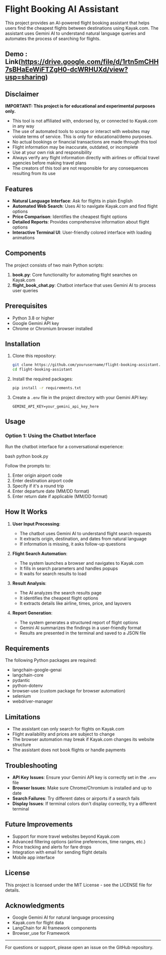 
# Flight Booking AI Assistant

This project provides an AI-powered flight booking assistant that helps users find the cheapest flights between destinations using Kayak.com. The assistant uses Gemini AI to understand natural language queries and automates the process of searching for flights.

## Demo : Link(https://drive.google.com/file/d/1rtn5mCHH7sBHaEeWiFTZgH0-dcWRHUXd/view?usp=sharing)

## Disclaimer

**IMPORTANT: This project is for educational and experimental purposes only.**

- This tool is not affiliated with, endorsed by, or connected to Kayak.com in any way
- The use of automated tools to scrape or interact with websites may violate terms of service. This is only for educational/demo purposes.
- No actual bookings or financial transactions are made through this tool
- Flight information may be inaccurate, outdated, or incomplete
- Use at your own risk and responsibility
- Always verify any flight information directly with airlines or official travel agencies before making travel plans
- The creators of this tool are not responsible for any consequences resulting from its use


## Features

- **Natural Language Interface**: Ask for flights in plain English
- **Automated Web Search**: Uses AI to navigate Kayak.com and find flight options
- **Price Comparison**: Identifies the cheapest flight options
- **Detailed Reports**: Provides comprehensive information about flight options
- **Interactive Terminal UI**: User-friendly colored interface with loading animations

## Components

The project consists of two main Python scripts:

1. **book.py**: Core functionality for automating flight searches on Kayak.com
2. **flight_book_chat.py**: Chatbot interface that uses Gemini AI to process user queries

## Prerequisites

- Python 3.8 or higher
- Google Gemini API key
- Chrome or Chromium browser installed

## Installation

1. Clone this repository:
   ```bash
   git clone https://github.com/yourusername/flight-booking-assistant.git
   cd flight-booking-assistant
   ```

2. Install the required packages:
   ```bash
   pip install -r requirements.txt
   ```

3. Create a `.env` file in the project directory with your Gemini API key:
   ```
   GEMINI_API_KEY=your_gemini_api_key_here
   ```

## Usage

### Option 1: Using the Chatbot Interface

Run the chatbot interface for a conversational experience:

bash
python book.py


Follow the prompts to:
1. Enter origin airport code
2. Enter destination airport code
3. Specify if it's a round trip
4. Enter departure date (MM/DD format)
5. Enter return date if applicable (MM/DD format)

## How It Works

1. **User Input Processing**:
   - The chatbot uses Gemini AI to understand flight search requests
   - It extracts origin, destination, and dates from natural language
   - If information is missing, it asks follow-up questions

2. **Flight Search Automation**:
   - The system launches a browser and navigates to Kayak.com
   - It fills in search parameters and handles popups
   - It waits for search results to load

3. **Result Analysis**:
   - The AI analyzes the search results page
   - It identifies the cheapest flight options
   - It extracts details like airline, times, price, and layovers

4. **Report Generation**:
   - The system generates a structured report of flight options
   - Gemini AI summarizes the findings in a user-friendly format
   - Results are presented in the terminal and saved to a JSON file

## Requirements

The following Python packages are required:
- langchain-google-genai
- langchain-core
- pydantic
- python-dotenv
- browser-use (custom package for browser automation)
- selenium
- webdriver-manager

## Limitations

- The assistant can only search for flights on Kayak.com
- Flight availability and prices are subject to change
- The browser automation may break if Kayak.com changes its website structure
- The assistant does not book flights or handle payments

## Troubleshooting

- **API Key Issues**: Ensure your Gemini API key is correctly set in the `.env` file
- **Browser Issues**: Make sure Chrome/Chromium is installed and up to date
- **Search Failures**: Try different dates or airports if a search fails
- **Display Issues**: If terminal colors don't display correctly, try a different terminal

## Future Improvements

- Support for more travel websites beyond Kayak.com
- Advanced filtering options (airline preferences, time ranges, etc.)
- Price tracking and alerts for fare drops
- Integration with email for sending flight details
- Mobile app interface

## License

This project is licensed under the MIT License - see the LICENSE file for details.

## Acknowledgments

- Google Gemini AI for natural language processing
- Kayak.com for flight data
- LangChain for AI framework components
- Browser_use for Framework

---

For questions or support, please open an issue on the GitHub repository.
